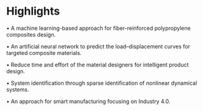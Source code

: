 # Highlights
• A machine learning-based approach for fiber-reinforced polypropylene composites design.

• An artificial neural network to predict the load–displacement curves for targeted composite materials.

• Reduce time and effort of the material designers for intelligent product design.

• System identification through sparse identification of nonlinear dynamical systems.

• An approach for smart manufacturing focusing on Industry 4.0.
